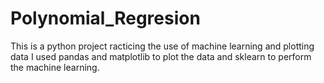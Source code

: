 # Polynomial_Regresion
This is a python project racticing the use of machine learning and plotting data 
I used pandas and matplotlib to plot the data and sklearn to perform the machine learning.
